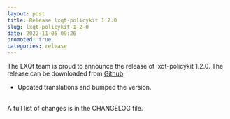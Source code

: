 ```yaml
---
layout: post
title: Release lxqt-policykit 1.2.0
slug: lxqt-policykit-1-2-0
date: 2022-11-05 09:26
promoted: true
categories: release
---
```


The LXQt team is proud to announce the release of lxqt-policykit 1.2.0.
The release can be downloaded from [Github](https://github.com/lxqt/lxqt-policykit/releases).

  * Updated translations and bumped the version.

<br/>
A full list of changes is in the CHANGELOG file.
<br/>
